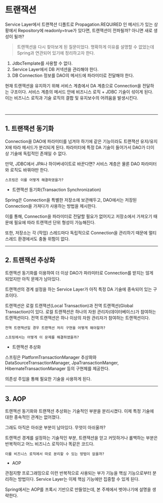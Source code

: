 # 트랜잭션

Service Layer에서 트랜잭션 디폴트로 Propagation.REQUIRED 인 메서드가 있는 상황에서 Repository에 readonly=true가 있다면, 트랜잭션이 전파될까? 아니면 새로 생성이 될까?

> 트랜잭션을 다시 찾아보게 된 질문이었다. 명확하게 이유를 설명할 수 없었는데 Spring과 연관되어 있기에 정리하고자 한다.



1. JdbcTemplate를 사용할 수 없다.
2. Service Layer에서 DB 커넥션을 관리해야 한다.
3. DB Connection 정보를 DAO의 메서드에 파라미터로 전달해야 한다.

현재 트랜잭션을 유지하기 위해 서비스 계층에서 DA 계층으로 Connection을 전달하는 구조이다. 서비스 계층의 메서드 안에 비즈니스 로직 + JDBC 기술이 섞이게 된다. 이는 비즈니스 로직과 기술 로직의 결합 및 유지보수의 어려움을 발생시킨다.

<br>

---
## 1. 트랜잭션 동기화

Connection을 DAO에 파라미터를 넘겨야 하기에 같은 기능이라도 트랜잭션 유지/유지X에 따라 메서드가 분리되게 된다. 파라미터에 특정 DA 기술이 들어가서 DAO가 더이상 기술에 독립적인 존재일 수 없다.

만약, JDBC에서 JPA나 하이버네이트로 바꾼다면? 서비스 계층은 물론 DAO 파라미터와 로직도 바꿔야만 한다.

```text
스프링은 이를 어떻게 해결하였을가?
```

* 트랜잭션 동기화(Transaction Synchronization)

Spring은 Connection을 특별한 저장소에 보관해두고, DAO에서는 저장된 Connection을 가져다가 사용하는 방법을 제시한다.

이를 통해, Connection을 파라미터로 전달할 필요가 없어지고 저장소에서 가져오기 때문에 필요에 따라 트랜잭션 단위 형성이 가능해진다.

또한, 저장소는 각 (작업) 스레드마다 독립적으로 Connection을 관리하기 때문에 멀티스레드 환경에서도 충돌 위험이 없다.

---
## 2. 트랜잭션 추상화

트랜잭션 동기화를 이용하여 더 이상 DAO가 파라미터로 Connection를 받지는 않게 되었지만 아직 문제가 남아있다. 

트랜잭션의 경계 설정을 하는 Service Layer가 아직 특정 DA 기술에 종속되어 있는 구조이다.

트랜잭션은 로컬 트랜잭션(Local Transaction)과 전역 트랜잭션(Global Transaction)이 있다. 로컬 트랜잭션은 하나의 자원 관리자(데이터베이스)가 참여하는 트랜잭션이다. 전역 트랜잭션은 하나 이상의 자원 관리자가 참여하는 트랜잭션이다.

```text
전역 트랜잭션일 경우 트랜잭션 처리 구현을 어떻게 해야할까?

스프링에서는 어떻게 이 문제를 해결하였을까?
```

* 트랜잭션 추상화

스프링은 PlatformTransactionManager 추상화와 DataSourceTransactionManager, JpaTransactionManger, HibernateTransactionManager 등의 구현체를 제공한다.

의존성 주입을 통해 필요한 기술을 사용하게 된다.

---
## 3. AOP

트랜잭션 동기화와 트랜잭션 추상화는 기술적인 부분을 분리시켰다. 이제 특정 기술에 대한 종속적인 관계는 없어졌다.

그래도 아직은 아쉬운 부분이 남아있다. 무엇이 아쉬울까?

트랜잭션 경계를 설정하는 기술적인 부분, 트랜잭션을 얻고 커밋하거나 롤백하는 부분은 반복적이고 어느 비즈니스 로직이나 똑같은 코드다.

```text
이를 비즈니스 로직에서 따로 분리할 수 있는 방법이 없을까?
```
* AOP

관점지향 프로그래밍으로 이런 반복적으로 사용되는 부가 기능을 핵심 기능으로부터 분리하는 방법이다. Service Layer는 이제 핵심 기능에만 집중할 수 있게 된다.

Spring에서는 AOP를 프록시 기반으로 만들었는데, 본 주제에서 벗어나기에 설명을 생략한다.